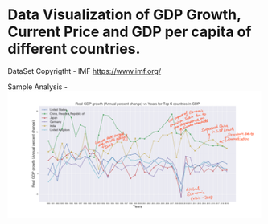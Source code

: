 # Data Visualization of GDP Growth, Current Price and GDP per capita of different countries.
  DataSet Copyrigtht - IMF <https://www.imf.org/>
  
Sample Analysis - ![This graph compares the GDP Prices of some major countries of the last 40 years.](https://github.com/ShivamSinghal1/Data_Visualization_of_GDP/blob/master/gdp-growth.png)
